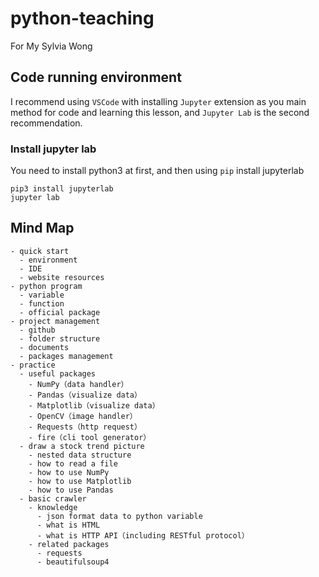 # python-teaching

For My Sylvia Wong

## Code running environment

I recommend using `VSCode` with installing `Jupyter` extension as you main method for code and learning this lesson, and `Jupyter Lab` is the second recommendation.

### Install jupyter lab

You need to install python3 at first, and then using `pip` install jupyterlab

```shell
pip3 install jupyterlab
jupyter lab
```

## Mind Map

```folder
- quick start
  - environment
  - IDE
  - website resources
- python program
  - variable
  - function
  - official package
- project management
  - github
  - folder structure
  - documents
  - packages management
- practice
  - useful packages
    - NumPy（data handler）
    - Pandas（visualize data）
    - Matplotlib（visualize data）
    - OpenCV（image handler）
    - Requests（http request）
    - fire（cli tool generator）
  - draw a stock trend picture
    - nested data structure
    - how to read a file
    - how to use NumPy
    - how to use Matplotlib
    - how to use Pandas
  - basic crawler
    - knowledge
      - json format data to python variable
      - what is HTML
      - what is HTTP API（including RESTful protocol）
    - related packages
      - requests
      - beautifulsoup4
```
